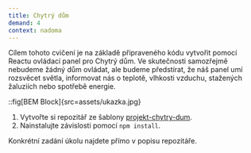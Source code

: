 ```yaml
---
title: Chytrý dům
demand: 4
context: nadoma
---
```


Cílem tohoto cvičení je na základě připraveného kódu vytvořit pomocí Reactu ovládací panel pro Chytrý dům. Ve skutečnosti samozřejmě nebudeme žádný dům ovládat, ale budeme předstírat, že náš panel umí rozsvěcet světla, informovat nás o teplotě, vlhkosti vzduchu, stažených žaluziích nebo spotřebě energie.

::fig[BEM Block]{src=assets/ukazka.jpg}

1. Vytvořte si repozitář ze šablony [projekt-chytry-dum](https://github.com/Czechitas-podklady-WEB/projekt-chytry-dum).
1. Nainstalujte závislosti pomocí `npm install`.

Konkrétní zadání úkolu najdete přímo v popisu repozitáře.

